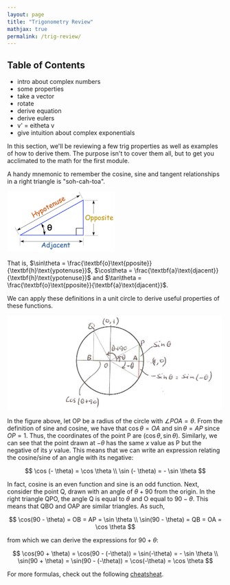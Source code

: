 ```yaml
---
layout: page
title: "Trigonometry Review"
mathjax: true
permalink: /trig-review/
---
```


## Table of Contents

* intro about complex numbers
* some properties
* take a vector
* rotate
* derive equation
* derive eulers
* v' = eitheta v
* give intuition about complex exponentials

In this section, we'll be reviewing a few trig properties as well as examples of how to derive them. The purpose isn't to cover them all, but to get you acclimated to the math for the first module.

A handy mnemonic to remember the cosine, sine and tangent relationships in a right triangle is "soh-cah-toa".

<div class="fig figcenter">
  <img src="/assets/sohcahtoa.png" style="width:250px;"/>
</div>

That is, $\sin\theta = \frac{\textbf{o}\text{pposite}}{\textbf{h}\text{ypotenuse}}$, $\cos\theta = \frac{\textbf{a}\text{djacent}}{\textbf{h}\text{ypotenuse}}$ and $\tan\theta = \frac{\textbf{o}\text{pposite}}{\textbf{a}\text{djacent}}$.

We can apply these definitions in a unit circle to derive useful properties of these functions.

<div class="fig figcenter">
  <img src="/assets/unit-circle.jpg" style="width:500px;"/>
</div>

In the figure above, let OP be a radius of the circle with $\angle POA = \theta$. From the definition of sine and cosine, we have that $\cos \theta = OA$ and  $\sin \theta = AP$ since $OP = 1$. Thus, the coordinates of the point P are $(\cos \theta, \sin \theta)$. Similarly, we can see that the point drawn at $-\theta$ has the same $x$ value as P but the negative of its $y$ value. This means that we can write an expression relating the cosine/sine of an angle with its negative:

$$
\cos (- \theta) = \cos \theta \\
\sin (- \theta) = - \sin \theta
$$

In fact, cosine is an even function and sine is an odd function. Next, consider the point Q, drawn with an angle of $\theta + 90$ from the origin. In the right triangle QPO, the angle Q is equal to $\theta$ and O equal to $90 - \theta$. This means that QBO and OAP are similar triangles. As such,

$$
\cos(90 - \theta) = OB = AP = \sin \theta \\
\sin(90 - \theta) = QB = OA = \cos \theta
$$

from which we can derive the expressions for $90 + \theta$:

$$
\cos(90 + \theta) = \cos(90 - (-\theta)) = \sin(-\theta) = - \sin \theta \\
\sin(90 + \theta) = \sin(90 - (-\theta)) = \cos(-\theta) = \cos \theta
$$

For more formulas, check out the following [cheatsheat](http://tutorial.math.lamar.edu/pdf/trig_cheat_sheet.pdf).

